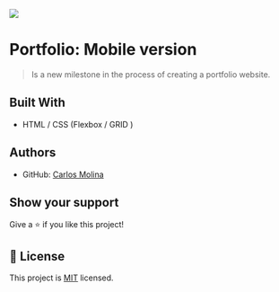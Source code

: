![](https://img.shields.io/badge/Microverse-blueviolet)

# Portfolio: Mobile version 

> Is a new milestone in the process of creating a portfolio website.

## Built With

- HTML / CSS (Flexbox / GRID )

## Authors

- GitHub: [Carlos Molina](https://github.com/cmolinan)

## Show your support

Give a ⭐️ if you like this project!

## 📝 License

This project is [MIT](./MIT.md) licensed.
